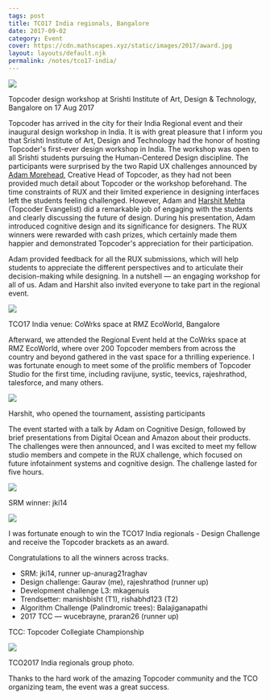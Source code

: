 ```yaml
---
tags: post
title: TCO17 India regionals, Bangalore
date: 2017-09-02
category: Event
cover: https://cdn.mathscapes.xyz/static/images/2017/award.jpg
layout: layouts/default.njk
permalink: /notes/tco17-india/
---
```


<img src="https://cdn.mathscapes.xyz/static/images/2017/workshop.jpg" />

Topcoder design workshop at Srishti Institute of Art, Design & Technology, Bangalore on 17 Aug 2017

Topcoder has arrived in the city for their India Regional event and their inaugural design workshop in India. It is with great pleasure that I inform you that Srishti Institute of Art, Design and Technology had the honor of hosting Topcoder's first-ever design workshop in India. The workshop was open to all Srishti students pursuing the Human-Centered Design discipline. The participants were surprised by the two Rapid UX challenges announced by [Adam Morehead](https://www.linkedin.com/in/adroc/), Creative Head of Topcoder, as they had not been provided much detail about Topcoder or the workshop beforehand. The time constraints of RUX and their limited experience in designing interfaces left the students feeling challenged. However, Adam and [Harshit Mehta](https://www.linkedin.com/in/harshitmehta15) (Topcoder Evangelist) did a remarkable job of engaging with the students and clearly discussing the future of design. During his presentation, Adam introduced cognitive design and its significance for designers. The RUX winners were rewarded with cash prizes, which certainly made them happier and demonstrated Topcoder's appreciation for their participation.

Adam provided feedback for all the RUX submissions, which will help students to appreciate the different perspectives and to articulate their decision-making while designing. In a nutshell — an engaging workshop for all of us. Adam and Harshit also invited everyone to take part in the regional event.

<img src="https://cdn.mathscapes.xyz/static/images/2017/image7.jpg" />

TCO17 India venue: CoWrks space at RMZ EcoWorld, Bangalore

Afterward, we attended the Regional Event held at the CoWrks space at RMZ EcoWorld, where over 200 Topcoder members from across the country and beyond gathered in the vast space for a thrilling experience. I was fortunate enough to meet some of the prolific members of Topcoder Studio for the first time, including ravijune, systic, teevics, rajeshrathod, talesforce, and many others.

<img src="https://cdn.mathscapes.xyz/static/images/2017/image3.jpg" />

Harshit, who opened the tournament, assisting participants

The event started with a talk by Adam on Cognitive Design, followed by brief presentations from Digital Ocean and Amazon about their products. The challenges were then announced, and I was excited to meet my fellow studio members and compete in the RUX challenge, which focused on future infotainment systems and cognitive design. The challenge lasted for five hours.

<img src="https://cdn.mathscapes.xyz/static/images/2017/image12.jpg" />

SRM winner: jki14

<img src="https://cdn.mathscapes.xyz/static/images/2017/award.jpg" />

I was fortunate enough to win the TCO17 India regionals - Design Challenge and receive the Topcoder brackets as an award.

Congratulations to all the winners across tracks.
- SRM: jki14, runner up-anurag21raghav
- Design challenge: Gaurav (me), rajeshrathod (runner up)
- Development challenge L3: mkagenuis
- Trendsetter: manishbisht (T1), rishabhd123 (T2)
- Algorithm Challenge (Palindromic trees): Balajiganapathi
- 2017 TCC — wucebrayne, praran26 (runner up)

TCC: Topcoder Collegiate Championship

<img src="https://cdn.mathscapes.xyz/static/images/2017/group.jpg" />

TCO2017 India regionals group photo.

Thanks to the hard work of the amazing Topcoder community and the TCO organizing team, the event was a great success.